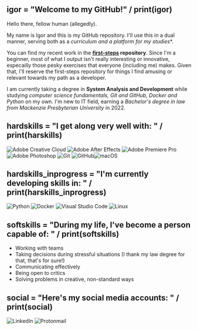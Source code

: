 ## igor = "Welcome to my GitHub!" / print(igor)

Hello there, fellow human (allegedly).

My name is Igor and this is my GitHub repository. I'll use this in a dual manner, serving both as a *curriculum and a platform for my studies**.

You can find my recent work in the **[first-steps](https://github.com/gibietis/first-steps) repository**. Since I'm a beginner, most of what I output isn't really interesting or innovative, especailly those pesky exercises that everyone (including me) makes. Given that, I'll reserve the first-steps repository for things I find amusing or relevant towards my path as a developer.

I am currently taking a degree in **System Analysis and Development** while studying *computer science fundamentals, Git and GitHub, Docker and Python* on my own. I'm new to IT field, earning a *Bachelor's degree in law from Mackenzie Presbyterian University* in 2022.

## hardskills = "I get along very well with: " / print(harskills)

![Adobe Creative Cloud](https://img.shields.io/badge/Adobe%20Creative%20Cloud-DA1F26.svg?style=for-the-badge&logo=Adobe%20Creative%20Cloud&logoColor=white) ![Adobe After Effects](https://img.shields.io/badge/Adobe%20After%20Effects-9999FF.svg?style=for-the-badge&logo=Adobe%20After%20Effects&logoColor=white) ![Adobe Premiere Pro](https://img.shields.io/badge/Adobe%20Premiere%20Pro-9999FF.svg?style=for-the-badge&logo=Adobe%20Premiere%20Pro&logoColor=white) ![Adobe Photoshop](https://img.shields.io/badge/adobe%20photoshop-%2331A8FF.svg?style=for-the-badge&logo=adobe%20photoshop&logoColor=white) ![Git](https://img.shields.io/badge/git-%23F05033.svg?style=for-the-badge&logo=git&logoColor=white) ![GitHub](https://img.shields.io/badge/github-%23121011.svg?style=for-the-badge&logo=github&logoColor=white)![macOS](https://img.shields.io/badge/mac%20os-000000?style=for-the-badge&logo=macos&logoColor=F0F0F0)

## hardskills_inprogress = "I'm currently developing skills in: " / print(harskills_inprogress)

![Python](https://img.shields.io/badge/python-3670A0?style=for-the-badge&logo=python&logoColor=ffdd54) ![Docker](https://img.shields.io/badge/docker-%230db7ed.svg?style=for-the-badge&logo=docker&logoColor=white) ![Visual Studio Code](https://img.shields.io/badge/Visual%20Studio%20Code-0078d7.svg?style=for-the-badge&logo=visual-studio-code&logoColor=white) ![Linux](https://img.shields.io/badge/Linux-FCC624?style=for-the-badge&logo=linux&logoColor=black)

## softskills = "During my life, I've become a person capable of: " / print(softskills)

* Working with teams
* Taking decisions during stressful situations (I thank my law degree for that, that's for sure!)
* Communicating effectively
* Being open to critics
* Solving problems in creative, non-standard ways

## social = "Here's my social media accounts: " / print(social)

![LinkedIn](https://img.shields.io/badge/linkedin-%230077B5.svg?style=for-the-badge&logo=linkedin&logoColor=white) ![Protonmail](https://img.shields.io/badge/ProtonMail-8B89CC?style=for-the-badge&logo=protonmail&logoColor=white)
